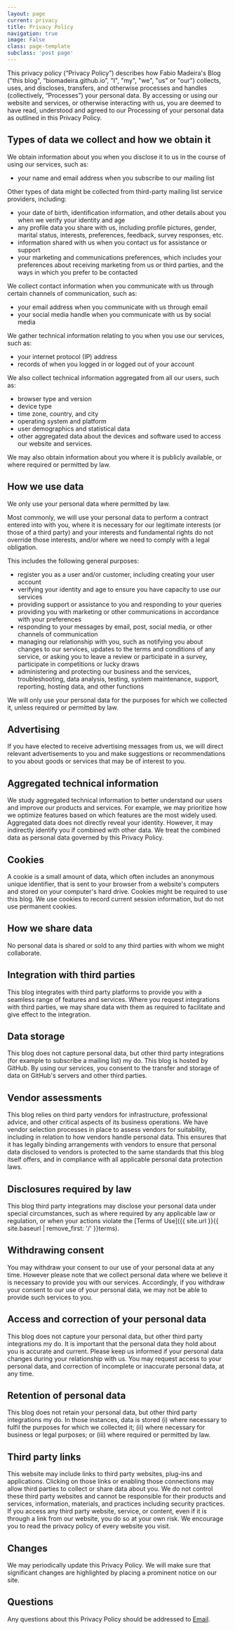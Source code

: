 ```yaml
---
layout: page
current: privacy
title: Privacy Policy
navigation: true
image: False
class: page-template
subclass: 'post page'
---
```


This privacy policy (“Privacy Policy”) describes how Fabio Madeira's Blog ("this blog", “biomadeira.github.io”, 
"I", "my", "we", "us" or "our") collects, uses, and discloses, transfers, and 
otherwise processes and handles (collectively, “Processes”) your personal data. By accessing or 
using our website and services, or otherwise interacting with us, you are deemed to have read, 
understood and agreed to our Processing of your personal data as outlined in this Privacy Policy.

## Types of data we collect and how we obtain it
We obtain information about you when you disclose it to us in the course of using our services, such as:

* your name and email address when you subscribe to our mailing list

Other types of data might be collected from third-party mailing list service providers, including:

* your date of birth, identification information, and other details about you when we verify your identity and age
* any profile data you share with us, including profile pictures, gender, marital status, interests, preferences, feedback, survey responses, etc.
* information shared with us when you contact us for assistance or support
* your marketing and communications preferences, which includes your preferences about receiving marketing from us or third parties, and the ways in which you prefer to be contacted

We collect contact information when you communicate with us through certain channels of 
communication, such as:

* your email address when you communicate with us through email
* your social media handle when you communicate with us by social media

We gather technical information relating to you when you use our services, such as:

* your internet protocol (IP) address
* records of when you logged in or logged out of your account

We also collect technical information aggregated from all our users, such as:

* browser type and version
* device type
* time zone, country, and city
* operating system and platform
* user demographics and statistical data
* other aggregated data about the devices and software used to access our website and services.

We may also obtain information about you where it is publicly available,
or where required or permitted by law.

## How we use data
We only use your personal data where permitted by law.

Most commonly, we will use your personal data to perform a contract entered into with you, 
where it is necessary for our legitimate interests (or those of a third party) and your 
interests and fundamental rights do not override those interests, and/or where we need to 
comply with a legal obligation.

This includes the following general purposes:

* register you as a user and/or customer, including creating your user account
* verifying your identity and age to ensure you have capacity to use our services
* providing support or assistance to you and responding to your queries
* providing you with marketing or other communications in accordance with your preferences
* responding to your messages by email, post, social media, or other channels of communication
* managing our relationship with you, such as notifying you about changes to our services, 
updates to the terms and conditions of any service, or asking you to leave a review or 
participate in a survey, participate in competitions or lucky draws
* administering and protecting our business and the services, troubleshooting, data analysis, 
testing, system maintenance, support, reporting, hosting data, and other functions

We will only use your personal data for the purposes for which we collected it,
unless required or permitted by law.

## Advertising
If you have elected to receive advertising messages from us, we will direct relevant 
advertisements to you and make suggestions or recommendations to you about goods or 
services that may be of interest to you.

## Aggregated technical information
We study aggregated technical information to better understand our users and improve
our products and services. For example, we may prioritize how we optimize features
based on which features are the most widely used. Aggregated data does not directly 
reveal your identity. However, it may indirectly identify you if combined with other
data. We treat the combined data as personal data governed by this Privacy Policy.

## Cookies
A cookie is a small amount of data, which often includes an anonymous unique identifier, 
that is sent to your browser from a website's computers and stored on your computer's 
hard drive. Cookies might be required to use this blog. We use cookies to 
record current session information, but do not use permanent cookies. 

## How we share data
No personal data is shared or sold to any third parties with whom we might collaborate.

## Integration with third parties
This blog integrates with third party platforms to provide you with a seamless 
range of features and services. Where you request integrations with third parties, 
we may share data with them as required to facilitate and give effect to the integration.

## Data storage
This blog does not capture personal data, but other third party integrations 
(for example to subscribe a mailing list) my do.
This blog is hosted by GitHub. By using our services, you consent to the
transfer and storage of data on GitHub's servers and other third parties.

## Vendor assessments
This blog relies on third party vendors for infrastructure, professional advice, 
and other critical aspects of its business operations. We have vendor 
selection processes in place to assess vendors for suitability, including in relation 
to how vendors handle personal data. This ensures that it has legally 
binding arrangements with vendors to ensure that personal data disclosed to vendors 
is protected to the same standards that this blog itself offers, and in 
compliance with all applicable personal data protection laws.

## Disclosures required by law
This blog third party integrations may disclose your personal data under special circumstances, 
such as where required by any applicable law or regulation, or when your actions 
violate the [Terms of Use]({{ site.url }}{{ site.baseurl | remove_first: '/' }}terms).

## Withdrawing consent
You may withdraw your consent to our use of your personal data at any time. 
However please note that we collect personal data where we believe it is necessary 
to provide you with our services. Accordingly, if you withdraw your consent to our 
use of your personal data, we may not be able to provide such services to you.

## Access and correction of your personal data
This blog does not capture your personal data, but other third party integrations my do.
It is important that the personal data they hold about you is accurate and current. 
Please keep us informed if your personal data changes during your relationship with us.
You may request access to your personal data, and correction of incomplete or inaccurate
personal data, at any time.

## Retention of personal data
This blog does not retain your personal data, but other third party integrations my do. 
In those instances, data is stored (i) where necessary to fulfil the purposes 
for which we collected it; (ii) where necessary for business or legal purposes; or (iii) 
where required or permitted by law.

## Third party links
This website may include links to third party websites, plug-ins and applications. 
Clicking on those links or enabling those connections may allow third parties to collect 
or share data about you. We do not control these third party websites and cannot be 
responsible for their products and services, information, materials, and practices 
including security practices. If you access any third party website, service, or 
content, even if it is through a link from our website, you do so at your own risk. 
We encourage you to read the privacy policy of every website you visit.

## Changes
We may periodically update this Privacy Policy. We will make sure that significant 
changes are highlighted by placing a prominent notice on our site.

## Questions
Any questions about this Privacy Policy should be addressed to 
<a href="&#109;&#97;&#105;&#108;&#116;&#111;&#58;&#102;&#97;&#98;&#105;&#111;&#109;&#97;&#100;&#101;&#105;&#114;&#97;&#64;&#109;&#101;&#46;&#99;&#111;&#109;">&#69;&#109;&#97;&#105;&#108;</a>.
